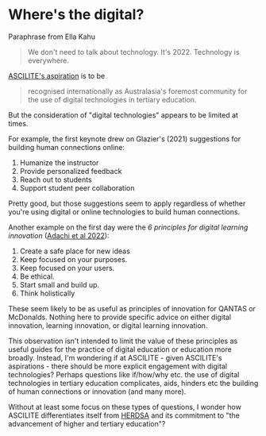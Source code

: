 # Where's the digital?

Paraphrase from Ella Kahu
> We don't need to talk about technology. It's 2022. Technology is everywhere.

[ASCILITE's aspiration](https://ascilite.org/about-ascilite/) is to be
> recognised internationally as Australasia's foremost community for the use of digital technologies in tertiary education. 

But the consideration of "digital technologies" appears to be limited at times. 

For example, the first keynote drew on Glazier's (2021) suggestions for building human connections online:

1. Humanize the instructor 
2. Provide personalized feedback 
3. Reach out to students 
4. Support student peer collaboration

Pretty good, but those suggestions seem to apply regardless of whether you're using digital or online technologies to build human connections.

Another example on the first day were the _6 principles for digital learning innovation_ ([Adachi et al 2022](https://publications.ascilite.org/index.php/APUB/article/view/140)):

1. Create a safe place for new ideas
2. Keep focused on your purposes.
3. Keep focused on your users.
4. Be ethical.
5. Start small and build up.
6. Think holistically

These seem likely to be as useful as principles of innovation for QANTAS or McDonalds. Nothing here to provide specific advice on either digital innovation, learning innovation, or digital learning innovation.

This observation isn't intended to limit the value of these principles as useful guides for the practice of digital education or education more broadly. Instead, I'm wondering if at ASCILITE - given ASCILITE's aspirations - there should be more explicit engagement with digital technologies? Perhaps questions like if/how/why etc. the use of digital technologies in tertiary education complicates, aids, hinders etc the building of human connections or innovation (and many more).

Without at least some focus on these types of questions, I wonder how ASCILITE differentiates itself from [HERDSA](https://www.herdsa.org.au/about-herdsa) and its commitment to "the advancement of higher and tertiary education"?

